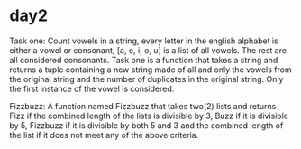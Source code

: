 # day2
Task one:
Count vowels in a string, every letter in the english alphabet is either a vowel or consonant, [a, e, i, o, u] is a list of all vowels. The rest are all considered consonants. Task one is a function that takes a string and returns a tuple containing a new string made of all and only the  vowels from the original  string and the number of duplicates in the original string. Only the first instance of the vowel is considered.

Fizzbuzz:
A function named Fizzbuzz that takes two(2) lists  and returns Fizz if the combined length of the lists is divisible by 3,  Buzz if it is divisible by 5, Fizzbuzz if it is divisible by both 5 and 3  and the combined length of the list if it does not meet any of the above criteria.
